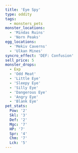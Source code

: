 ```yaml
---
title: 'Eye Spy'
type: oddity
tags:
  - monsters_pets
monster_locations:
  - 'Mindas Ruins'
  - 'Norn Peaks'
egg_locations:
  - 'Mekiv Caverns'
  - 'Ulkan Mines'
syncro_effect: 'DEF: Confusion'
sell_price: 5
monster_drops:
  - Exp
  - 'Odd Meat'
  - 'Little Eye'
  - 'Sleepy Eye'
  - 'Silly Eye'
  - 'Dangerous Eye'
  - 'Angry Eye'
  - 'Blank Eye'
pet_stats:
  Pow: '2'
  Skl: '3'
  Def: '2'
  Mgc: '7'
  HP: '7'
  Spr: '4'
  Chm: '7'
  Lck: '5'
---
```

